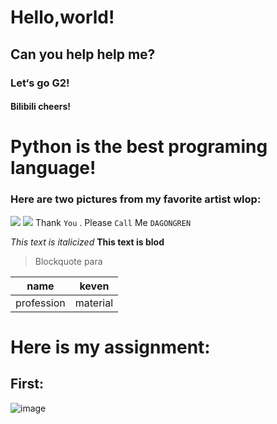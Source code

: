 # Hello,world!
##  Can you help help me?
###  Let‘s go G2!
####  Bilibili cheers!
#  Python is the best programing language!

### Here are two pictures from my favorite artist wlop:
![](https://pic1.zhimg.com/80/v2-b8e48ee4c2efb2813c42c3778743a2c4_720w.jpg)
![](https://pic3.zhimg.com/80/v2-7055b0c2387fc0aa12171e1de2b3ab92_720w.jpg)
Thank `You` . Please `Call` Me `DAGONGREN`

*This text is italicized*
 **This text is blod**
>Blockquote para

| name | keven |
| --- | --- |
| profession | material |

# Here is my assignment:
## First:
![image](https://user-images.githubusercontent.com/81301110/113165757-c3933c00-9274-11eb-8d4b-e950338d1bb0.png)
